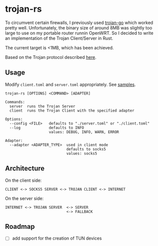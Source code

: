 # trojan-rs

To circumvent certain firewalls, I previously used [trojan-go](https://github.com/p4gefau1t/trojan-go) which worked pretty well. Unfortunately, the binary size of around 8MB was slightly too large to use on my portable router runnin OpenWRT. So I decided to write an implementation of the Trojan Client/Server in Rust.

The current target is <1MB, which has been achieved.

Based on the Trojan protocol described [here](https://github.com/trojan-gfw/trojan).

## Usage

Modify `client.toml` and `server.toml` appropriately. See [samples](samples/).

```
trojan-rs [OPTIONS] <COMMAND> [ADAPTER]

Commands:
  server  runs the Trojan Server
  client  runs the Trojan Client with the specified adapter

Options:
  --config <FILE>   defaults to "./server.toml" or "./client.toml"
  --log             defaults to INFO
                    values: DEBUG, INFO, WARN, ERROR

Adapter:
  --adapter <ADAPTER_TYPE>  used in client mode
                            defaults to socks5
                            values: socks5
```

## Architecture

On the client side:

```
CLIENT <-> SOCKS5 SERVER <-> TROJAN CLIENT <-> INTERNET
```

On the server side:
```
INTERNET <-> TROJAN SERVER  <-> SERVER
                            <-> FALLBACK
```

## Roadmap

- [ ] add support for the creation of TUN devices